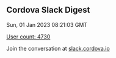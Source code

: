 ## Cordova Slack Digest
Sun, 01 Jan 2023 08:21:03 GMT

[User count: 4730](https://cordova.slack.com/)


Join the conversation at [slack.cordova.io](http://slack.cordova.io/)
